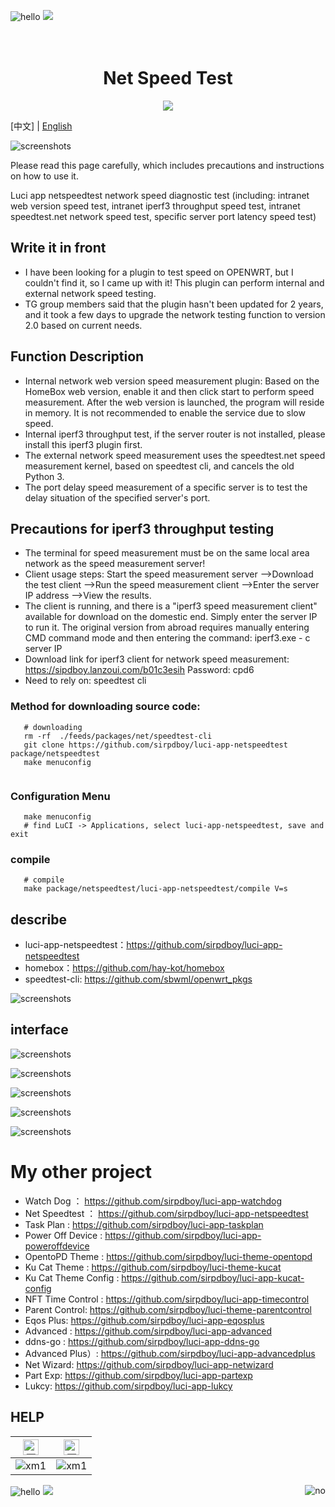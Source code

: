 ![hello](https://views.whatilearened.today/views/github/sirpdboy/deplives.svg) [![](https://img.shields.io/badge/TG群-点击加入-FFFFFF.svg)](https://t.me/joinchat/AAAAAEpRF88NfOK5vBXGBQ)

<h1 align="center">
  <br>Net Speed Test<br>
</h1>

  <p align="center">

  <a target="_blank" href="https://github.com/sirpdboy/luci-app-netspeedtest/releases">
    <img src="https://img.shields.io/github/release/sirpdboy/luci-app-netspeedtest.svg?style=flat-square&label=NetSpeedTest&colorB=green">
  </a>
</p>

[中文] | [English](README.md) 

![screenshots](https://raw.githubusercontent.com/sirpdboy/openwrt/master/doc/说明1.jpg)

Please read this page carefully, which includes precautions and instructions on how to use it.

Luci app netspeedtest network speed diagnostic test (including: intranet web version speed test, intranet iperf3 throughput speed test, intranet speedtest.net network speed test, specific server port latency speed test)


## Write it in front

- I have been looking for a plugin to test speed on OPENWRT, but I couldn't find it, so I came up with it! This plugin can perform internal and external network speed testing.
- TG group members said that the plugin hasn't been updated for 2 years, and it took a few days to upgrade the network testing function to version 2.0 based on current needs.


## Function Description
- Internal network web version speed measurement plugin: Based on the HomeBox web version, enable it and then click start to perform speed measurement. After the web version is launched, the program will reside in memory. It is not recommended to enable the service due to slow speed.
- Internal iperf3 throughput test, if the server router is not installed, please install this iperf3 plugin first.
- The external network speed measurement uses the speedtest.net speed measurement kernel, based on speedtest cli, and cancels the old Python 3.
- The port delay speed measurement of a specific server is to test the delay situation of the specified server's port.


## Precautions for iperf3 throughput testing
- The terminal for speed measurement must be on the same local area network as the speed measurement server!
- Client usage steps: Start the speed measurement server -->Download the test client -->Run the speed measurement client -->Enter the server IP address -->View the results.
- The client is running, and there is a "iperf3 speed measurement client" available for download on the domestic end. Simply enter the server IP to run it.
The original version from abroad requires manually entering CMD command mode and then entering the command: iperf3.exe - c server IP
- Download link for iperf3 client for network speed measurement: https://sipdboy.lanzoui.com/b01c3esih Password: cpd6
- Need to rely on: speedtest cli




### Method for downloading source code:

 ```Brach
    # downloading
    rm -rf  ./feeds/packages/net/speedtest-cli   
    git clone https://github.com/sirpdboy/luci-app-netspeedtest package/netspeedtest
    make menuconfig
	
 ``` 
### Configuration Menu
 ```Brach
    make menuconfig
	# find LuCI -> Applications, select luci-app-netspeedtest, save and exit
 ``` 
### compile

 ```Brach 
    # compile
    make package/netspeedtest/luci-app-netspeedtest/compile V=s
 ```



## describe

- luci-app-netspeedtest：https://github.com/sirpdboy/luci-app-netspeedtest
- homebox：https://github.com/hay-kot/homebox
- speedtest-cli: https://github.com/sbwml/openwrt_pkgs


![screenshots](https://raw.githubusercontent.com/sirpdboy/openwrt/master/doc/说明2.jpg)


## interface

![screenshots](./演示.gif)

![screenshots](https://raw.githubusercontent.com/sirpdboy/openwrt/master/doc/netspeedtest1.png)

![screenshots](https://raw.githubusercontent.com/sirpdboy/openwrt/master/doc/netspeedtest2.png)

![screenshots](https://raw.githubusercontent.com/sirpdboy/openwrt/master/doc/netspeedtest3.png)

![screenshots](https://raw.githubusercontent.com/sirpdboy/openwrt/master/doc/netspeedtest4.png)

# My other project

- Watch Dog ： https://github.com/sirpdboy/luci-app-watchdog
- Net Speedtest ： https://github.com/sirpdboy/luci-app-netspeedtest
- Task Plan : https://github.com/sirpdboy/luci-app-taskplan
- Power Off Device : https://github.com/sirpdboy/luci-app-poweroffdevice
- OpentoPD Theme : https://github.com/sirpdboy/luci-theme-opentopd
- Ku Cat Theme : https://github.com/sirpdboy/luci-theme-kucat
- Ku Cat Theme Config : https://github.com/sirpdboy/luci-app-kucat-config
- NFT Time Control : https://github.com/sirpdboy/luci-app-timecontrol
- Parent Control: https://github.com/sirpdboy/luci-theme-parentcontrol
- Eqos Plus: https://github.com/sirpdboy/luci-app-eqosplus
- Advanced : https://github.com/sirpdboy/luci-app-advanced
- ddns-go : https://github.com/sirpdboy/luci-app-ddns-go
- Advanced Plus）: https://github.com/sirpdboy/luci-app-advancedplus
- Net Wizard: https://github.com/sirpdboy/luci-app-netwizard
- Part Exp: https://github.com/sirpdboy/luci-app-partexp
- Lukcy: https://github.com/sirpdboy/luci-app-lukcy

## HELP

|     <img src="https://img.shields.io/badge/-Alipay-F5F5F5.svg" href="#赞助支持本项目-" height="25" alt="图飞了"/>  |  <img src="https://img.shields.io/badge/-WeChat-F5F5F5.svg" height="25" alt="图飞了" href="#赞助支持本项目-"/>  | 
| :-----------------: | :-------------: |
|![xm1](https://raw.githubusercontent.com/sirpdboy/openwrt/master/doc/支付宝.png) | ![xm1](https://raw.githubusercontent.com/sirpdboy/openwrt/master/doc/微信.png) |

<a href="#readme">
    <img src="https://img.shields.io/badge/-TOP-orange.svg" alt="no" title="Return TOP" align="right"/>
</a>

![hello](https://visitor-badge-deno.deno.dev/sirpdboy.sirpdboy.svg) [![](https://img.shields.io/badge/TGGroup-ClickJoin-FFFFFF.svg)](https://t.me/joinchat/AAAAAEpRF88NfOK5vBXGBQ)
